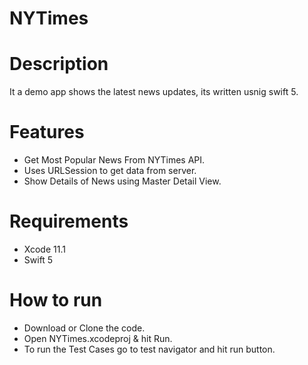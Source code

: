 # NYTimes

# Description
It a demo app shows the latest news updates, its written usnig swift 5.

# Features

   * Get Most Popular News From NYTimes API.
   * Uses URLSession to get data from server.
   * Show Details of News using Master Detail View. 

# Requirements

  * Xcode 11.1
  * Swift 5
  
# How to run

  * Download or Clone the code.
  * Open NYTimes.xcodeproj & hit Run.
  * To run the Test Cases go to test navigator and hit run button.
